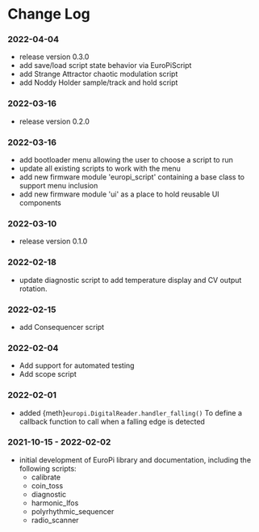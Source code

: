 # Change Log

### 2022-04-04

- release version 0.3.0
- add save/load script state behavior via EuroPiScript
- add Strange Attractor chaotic modulation script
- add Noddy Holder sample/track and hold script

### 2022-03-16

- release version 0.2.0

### 2022-03-16

- add bootloader menu allowing the user to choose a script to run
- update all existing scripts to work with the menu
- add new firmware module 'europi_script' containing a base class to support menu inclusion
- add new firmware module 'ui' as a place to hold reusable UI components

### 2022-03-10

- release version 0.1.0

### 2022-02-18

- update diagnostic script to add temperature display and CV output rotation.

### 2022-02-15

- add Consequencer script

### 2022-02-04

- Add support for automated testing
- Add scope script

### 2022-02-01

- added {meth}`europi.DigitalReader.handler_falling()` To define a callback function to call when a falling edge is detected

### 2021-10-15 - 2022-02-02

- initial development of EuroPi library and documentation, including the following scripts:
  - calibrate
  - coin_toss
  - diagnostic
  - harmonic_lfos
  - polyrhythmic_sequencer
  - radio_scanner